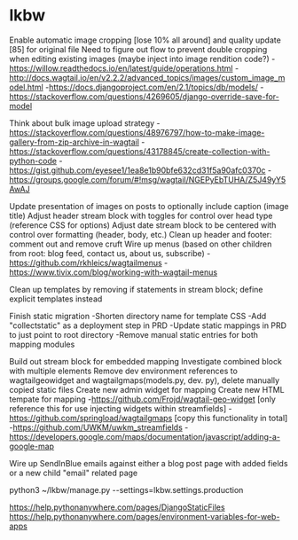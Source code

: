 # lkbw

Enable automatic image cropping [lose 10% all around] and quality update [85] for original file
Need to figure out flow to prevent double cropping when editing existing images (maybe inject into image rendition code?)
-https://willow.readthedocs.io/en/latest/guide/operations.html
-http://docs.wagtail.io/en/v2.2.2/advanced_topics/images/custom_image_model.html
-https://docs.djangoproject.com/en/2.1/topics/db/models/
-https://stackoverflow.com/questions/4269605/django-override-save-for-model

Think about bulk image upload strategy
-https://stackoverflow.com/questions/48976797/how-to-make-image-gallery-from-zip-archive-in-wagtail
-https://stackoverflow.com/questions/43178845/create-collection-with-python-code
-https://gist.github.com/eyesee1/1ea8e1b90bfe632cd31f5a90afc0370c
-https://groups.google.com/forum/#!msg/wagtail/NGEPyEbTUHA/Z5J49yY5AwAJ

Update presentation of images on posts to optionally include caption (image title)
Adjust header stream block with toggles for control over head type (reference CSS for options)
Adjust date stream block to be centered with control over formatting (header, body, etc.)
Clean up header and footer: comment out and remove cruft
Wire up menus (based on other children from root: blog feed, contact us, about us, subscribe)
-https://github.com/rkhleics/wagtailmenus
-https://www.tivix.com/blog/working-with-wagtail-menus

Clean up templates by removing if statements in stream block; define explicit templates instead

Finish static migration
-Shorten directory name for template CSS
-Add "collectstatic" as a deployment step in PRD
-Update static mappings in PRD to just point to root directory
-Remove manual static entries for both mapping modules

Build out stream block for embedded mapping
Investigate combined block with multiple elements
Remove dev environment references to wagtailgeowidget and wagtailgmaps(models.py, dev. py), delete manually copied static files
Create new admin widget for mapping
Create new HTML tempate for mapping
-https://github.com/Frojd/wagtail-geo-widget [only reference this for use injecting widgets within streamfields]
-https://github.com/springload/wagtailgmaps [copy this functionality in total]
-https://github.com/UWKM/uwkm_streamfields
-https://developers.google.com/maps/documentation/javascript/adding-a-google-map

Wire up SendInBlue emails against either a blog post page with added fields or a new child "email" related page

python3 ~/lkbw/manage.py <xxx> --settings=lkbw.settings.production

https://help.pythonanywhere.com/pages/DjangoStaticFiles
https://help.pythonanywhere.com/pages/environment-variables-for-web-apps
